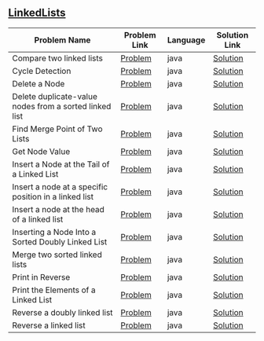 ## [LinkedLists](https://www.hackerrank.com/domains/data-structures/linked-lists)

|Problem Name|Problem Link|Language|Solution Link|
---|---|---|---
|Compare two linked lists|[Problem](https://www.hackerrank.com/challenges/compare-two-linked-lists/problem)|java|[Solution](./Comparetwolinkedlists.java)|
|Cycle Detection|[Problem](https://www.hackerrank.com/challenges/detect-whether-a-linked-list-contains-a-cycle/problem)|java|[Solution](./CycleDetection.java)|
|Delete a Node|[Problem](https://www.hackerrank.com/challenges/delete-a-node-from-a-linked-list/problem)|java|[Solution](./DeleteaNode.java)|
|Delete duplicate-value nodes from a sorted linked list|[Problem](https://www.hackerrank.com/challenges/delete-duplicate-value-nodes-from-a-sorted-linked-list/problem)|java|[Solution](./Deleteduplicate-valuenodesfromasortedlinkedlist.java)|
|Find Merge Point of Two Lists|[Problem](https://www.hackerrank.com/challenges/find-the-merge-point-of-two-joined-linked-lists/problem)|java|[Solution](./FindMergePointofTwoLists.java)|
|Get Node Value|[Problem](https://www.hackerrank.com/challenges/get-the-value-of-the-node-at-a-specific-position-from-the-tail/problem)|java|[Solution](./GetNodeValue.java)|
|Insert a Node at the Tail of a Linked List|[Problem](https://www.hackerrank.com/challenges/insert-a-node-at-the-tail-of-a-linked-list/problem)|java|[Solution](./InsertaNodeattheTailofaLinkedList.java)|
|Insert a node at a specific position in a linked list|[Problem](https://www.hackerrank.com/challenges/insert-a-node-at-a-specific-position-in-a-linked-list/problem)|java|[Solution](./Insertanodeataspecificpositioninalinkedlist.java)|
|Insert a node at the head of a linked list|[Problem](https://www.hackerrank.com/challenges/insert-a-node-at-the-head-of-a-linked-list/problem)|java|[Solution](./Insertanodeattheheadofalinkedlist.java)|
|Inserting a Node Into a Sorted Doubly Linked List|[Problem](https://www.hackerrank.com/challenges/insert-a-node-into-a-sorted-doubly-linked-list/problem)|java|[Solution](./InsertingaNodeIntoaSortedDoublyLinkedList.java)|
|Merge two sorted linked lists|[Problem](https://www.hackerrank.com/challenges/merge-two-sorted-linked-lists/problem)|java|[Solution](./Mergetwosortedlinkedlists.java)|
|Print in Reverse|[Problem](https://www.hackerrank.com/challenges/print-the-elements-of-a-linked-list-in-reverse/problem)|java|[Solution](./PrintinReverse.java)|
|Print the Elements of a Linked List|[Problem](https://www.hackerrank.com/challenges/print-the-elements-of-a-linked-list/problem)|java|[Solution](./PrinttheElementsofaLinkedList.java)|
|Reverse a doubly linked list|[Problem](https://www.hackerrank.com/challenges/reverse-a-doubly-linked-list/problem)|java|[Solution](./Reverseadoublylinkedlist.java)|
|Reverse a linked list|[Problem](https://www.hackerrank.com/challenges/reverse-a-linked-list/problem)|java|[Solution](./Reversealinkedlist.java)|
